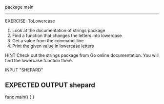 package main

 ---------------------------------------------------------
 EXERCISE: ToLowercase

  1. Look at the documentation of strings package
  2. Find a function that changes the letters into lowercase
  3. Get a value from the command-line
  4. Print the given value in lowercase letters

 HINT
  Check out the strings package from Go online documentation.
  You will find the lowercase function there.

 INPUT
  "SHEPARD"

 EXPECTED OUTPUT
  shepard
 ---------------------------------------------------------

func main() {
}